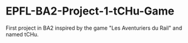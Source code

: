 # EPFL-BA2-Project-1-tCHu-Game
First project in BA2 inspired by the game "Les Aventuriers du Rail" and named tCHu.